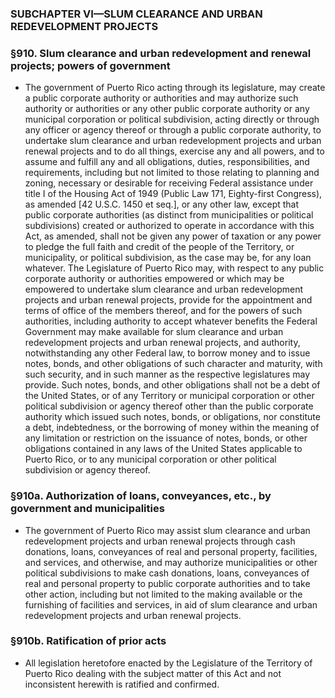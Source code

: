 ### SUBCHAPTER VI—SLUM CLEARANCE AND URBAN REDEVELOPMENT PROJECTS

### §910. Slum clearance and urban redevelopment and renewal projects; powers of government
* The government of Puerto Rico acting through its legislature, may create a public corporate authority or authorities and may authorize such authority or authorities or any other public corporate authority or any municipal corporation or political subdivision, acting directly or through any officer or agency thereof or through a public corporate authority, to undertake slum clearance and urban redevelopment projects and urban renewal projects and to do all things, exercise any and all powers, and to assume and fulfill any and all obligations, duties, responsibilities, and requirements, including but not limited to those relating to planning and zoning, necessary or desirable for receiving Federal assistance under title I of the Housing Act of 1949 (Public Law 171, Eighty-first Congress), as amended [42 U.S.C. 1450 et seq.], or any other law, except that public corporate authorities (as distinct from municipalities or political subdivisions) created or authorized to operate in accordance with this Act, as amended, shall not be given any power of taxation or any power to pledge the full faith and credit of the people of the Territory, or municipality, or political subdivision, as the case may be, for any loan whatever. The Legislature of Puerto Rico may, with respect to any public corporate authority or authorities empowered or which may be empowered to undertake slum clearance and urban redevelopment projects and urban renewal projects, provide for the appointment and terms of office of the members thereof, and for the powers of such authorities, including authority to accept whatever benefits the Federal Government may make available for slum clearance and urban redevelopment projects and urban renewal projects, and authority, notwithstanding any other Federal law, to borrow money and to issue notes, bonds, and other obligations of such character and maturity, with such security, and in such manner as the respective legislatures may provide. Such notes, bonds, and other obligations shall not be a debt of the United States, or of any Territory or municipal corporation or other political subdivision or agency thereof other than the public corporate authority which issued such notes, bonds, or obligations, nor constitute a debt, indebtedness, or the borrowing of money within the meaning of any limitation or restriction on the issuance of notes, bonds, or other obligations contained in any laws of the United States applicable to Puerto Rico, or to any municipal corporation or other political subdivision or agency thereof.

### §910a. Authorization of loans, conveyances, etc., by government and municipalities
* The government of Puerto Rico may assist slum clearance and urban redevelopment projects and urban renewal projects through cash donations, loans, conveyances of real and personal property, facilities, and services, and otherwise, and may authorize municipalities or other political subdivisions to make cash donations, loans, conveyances of real and personal property to public corporate authorities and to take other action, including but not limited to the making available or the furnishing of facilities and services, in aid of slum clearance and urban redevelopment projects and urban renewal projects.

### §910b. Ratification of prior acts
* All legislation heretofore enacted by the Legislature of the Territory of Puerto Rico dealing with the subject matter of this Act and not inconsistent herewith is ratified and confirmed.